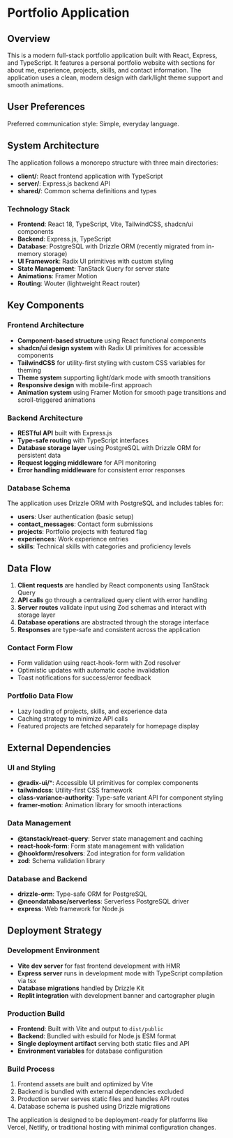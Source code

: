 # Portfolio Application

## Overview

This is a modern full-stack portfolio application built with React, Express, and TypeScript. It features a personal portfolio website with sections for about me, experience, projects, skills, and contact information. The application uses a clean, modern design with dark/light theme support and smooth animations.

## User Preferences

Preferred communication style: Simple, everyday language.

## System Architecture

The application follows a monorepo structure with three main directories:
- **client/**: React frontend application with TypeScript
- **server/**: Express.js backend API
- **shared/**: Common schema definitions and types

### Technology Stack
- **Frontend**: React 18, TypeScript, Vite, TailwindCSS, shadcn/ui components
- **Backend**: Express.js, TypeScript
- **Database**: PostgreSQL with Drizzle ORM (recently migrated from in-memory storage)
- **UI Framework**: Radix UI primitives with custom styling
- **State Management**: TanStack Query for server state
- **Animations**: Framer Motion
- **Routing**: Wouter (lightweight React router)

## Key Components

### Frontend Architecture
- **Component-based structure** using React functional components
- **shadcn/ui design system** with Radix UI primitives for accessible components
- **TailwindCSS** for utility-first styling with custom CSS variables for theming
- **Theme system** supporting light/dark mode with smooth transitions
- **Responsive design** with mobile-first approach
- **Animation system** using Framer Motion for smooth page transitions and scroll-triggered animations

### Backend Architecture
- **RESTful API** built with Express.js
- **Type-safe routing** with TypeScript interfaces
- **Database storage layer** using PostgreSQL with Drizzle ORM for persistent data
- **Request logging middleware** for API monitoring
- **Error handling middleware** for consistent error responses

### Database Schema
The application uses Drizzle ORM with PostgreSQL and includes tables for:
- **users**: User authentication (basic setup)
- **contact_messages**: Contact form submissions
- **projects**: Portfolio projects with featured flag
- **experiences**: Work experience entries
- **skills**: Technical skills with categories and proficiency levels

## Data Flow

1. **Client requests** are handled by React components using TanStack Query
2. **API calls** go through a centralized query client with error handling
3. **Server routes** validate input using Zod schemas and interact with storage layer
4. **Database operations** are abstracted through the storage interface
5. **Responses** are type-safe and consistent across the application

### Contact Form Flow
- Form validation using react-hook-form with Zod resolver
- Optimistic updates with automatic cache invalidation
- Toast notifications for success/error feedback

### Portfolio Data Flow
- Lazy loading of projects, skills, and experience data
- Caching strategy to minimize API calls
- Featured projects are fetched separately for homepage display

## External Dependencies

### UI and Styling
- **@radix-ui/***: Accessible UI primitives for complex components
- **tailwindcss**: Utility-first CSS framework
- **class-variance-authority**: Type-safe variant API for component styling
- **framer-motion**: Animation library for smooth interactions

### Data Management
- **@tanstack/react-query**: Server state management and caching
- **react-hook-form**: Form state management with validation
- **@hookform/resolvers**: Zod integration for form validation
- **zod**: Schema validation library

### Database and Backend
- **drizzle-orm**: Type-safe ORM for PostgreSQL
- **@neondatabase/serverless**: Serverless PostgreSQL driver
- **express**: Web framework for Node.js

## Deployment Strategy

### Development Environment
- **Vite dev server** for fast frontend development with HMR
- **Express server** runs in development mode with TypeScript compilation via tsx
- **Database migrations** handled by Drizzle Kit
- **Replit integration** with development banner and cartographer plugin

### Production Build
- **Frontend**: Built with Vite and output to `dist/public`
- **Backend**: Bundled with esbuild for Node.js ESM format
- **Single deployment artifact** serving both static files and API
- **Environment variables** for database configuration

### Build Process
1. Frontend assets are built and optimized by Vite
2. Backend is bundled with external dependencies excluded
3. Production server serves static files and handles API routes
4. Database schema is pushed using Drizzle migrations

The application is designed to be deployment-ready for platforms like Vercel, Netlify, or traditional hosting with minimal configuration changes.